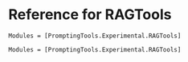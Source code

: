 # Reference for RAGTools

```@index
Modules = [PromptingTools.Experimental.RAGTools]
```

```@autodocs
Modules = [PromptingTools.Experimental.RAGTools]
```
